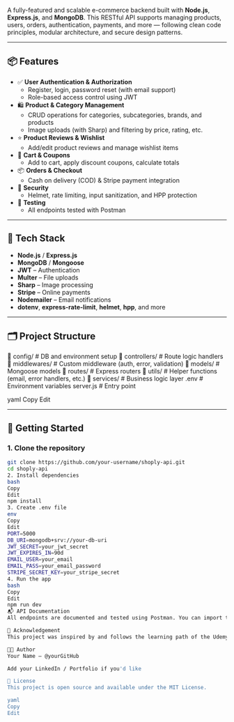 <!--
## E-Commerce Project

#### Status: 🚧 In Progress
-->
A fully-featured and scalable e-commerce backend built with **Node.js**, **Express.js**, and **MongoDB**. This RESTful API supports managing products, users, orders, authentication, payments, and more — following clean code principles, modular architecture, and secure design patterns.

---

## 📦 Features

- ✅ **User Authentication & Authorization**
  - Register, login, password reset (with email support)
  - Role-based access control using JWT
- 🛍️ **Product & Category Management**
  - CRUD operations for categories, subcategories, brands, and products
  - Image uploads (with Sharp) and filtering by price, rating, etc.
- ⭐ **Product Reviews & Wishlist**
  - Add/edit product reviews and manage wishlist items
- 🛒 **Cart & Coupons**
  - Add to cart, apply discount coupons, calculate totals
- 📦 **Orders & Checkout**
  - Cash on delivery (COD) & Stripe payment integration
- 🔐 **Security**
  - Helmet, rate limiting, input sanitization, and HPP protection
- 🧪 **Testing**
  - All endpoints tested with Postman

---

## 🧱 Tech Stack

- **Node.js** / **Express.js**
- **MongoDB** / **Mongoose**
- **JWT** – Authentication
- **Multer** – File uploads
- **Sharp** – Image processing
- **Stripe** – Online payments
- **Nodemailer** – Email notifications
- **dotenv**, **express-rate-limit**, **helmet**, **hpp**, and more

---

## 🗂️ Project Structure

📁 config/ # DB and environment setup
📁 controllers/ # Route logic handlers
📁 middlewares/ # Custom middleware (auth, error, validation)
📁 models/ # Mongoose models
📁 routes/ # Express routers
📁 utils/ # Helper functions (email, error handlers, etc.)
📁 services/ # Business logic layer
.env # Environment variables
server.js # Entry point

yaml
Copy
Edit

---

## 🚀 Getting Started

### 1. Clone the repository

```bash
git clone https://github.com/your-username/shoply-api.git
cd shoply-api
2. Install dependencies
bash
Copy
Edit
npm install
3. Create .env file
env
Copy
Edit
PORT=5000
DB_URI=mongodb+srv://your-db-uri
JWT_SECRET=your_jwt_secret
JWT_EXPIRES_IN=90d
EMAIL_USER=your_email
EMAIL_PASS=your_email_password
STRIPE_SECRET_KEY=your_stripe_secret
4. Run the app
bash
Copy
Edit
npm run dev
📬 API Documentation
All endpoints are documented and tested using Postman. You can import the collection from the provided file in the docs/ folder (if included).

📌 Acknowledgement
This project was inspired by and follows the learning path of the Udemy Course: Node.js – Build E-Commerce RESTful APIs by Boghdady.

🧑‍💻 Author
Your Name – @yourGitHub

Add your LinkedIn / Portfolio if you'd like

📝 License
This project is open source and available under the MIT License.

yaml
Copy
Edit
